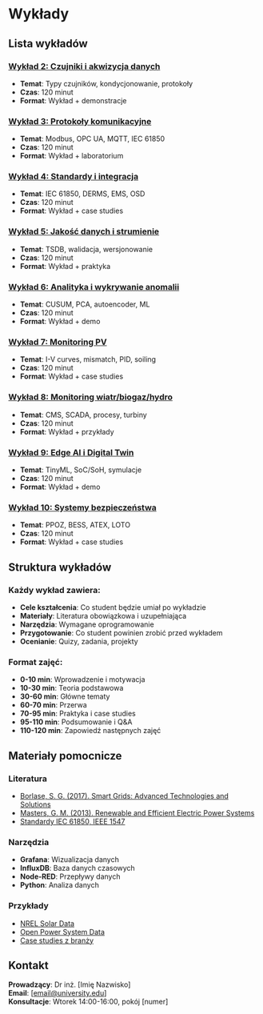 # Wykłady

## Lista wykładów

### [Wykład 2: Czujniki i akwizycja danych](./wyklad-02-czujniki-akwizycja/)
- **Temat**: Typy czujników, kondycjonowanie, protokoły
- **Czas**: 120 minut
- **Format**: Wykład + demonstracje

### [Wykład 3: Protokoły komunikacyjne](./wyklad-03-protokoly/)
- **Temat**: Modbus, OPC UA, MQTT, IEC 61850
- **Czas**: 120 minut
- **Format**: Wykład + laboratorium

### [Wykład 4: Standardy i integracja](./wyklad-04-standardy-integracja/)
- **Temat**: IEC 61850, DERMS, EMS, OSD
- **Czas**: 120 minut
- **Format**: Wykład + case studies

### [Wykład 5: Jakość danych i strumienie](./wyklad-05-jakosc-danych-strumienie/)
- **Temat**: TSDB, walidacja, wersjonowanie
- **Czas**: 120 minut
- **Format**: Wykład + praktyka

### [Wykład 6: Analityka i wykrywanie anomalii](./wyklad-06-analityka-anomalie/)
- **Temat**: CUSUM, PCA, autoencoder, ML
- **Czas**: 120 minut
- **Format**: Wykład + demo

### [Wykład 7: Monitoring PV](./wyklad-07-monitoring-pv/)
- **Temat**: I-V curves, mismatch, PID, soiling
- **Czas**: 120 minut
- **Format**: Wykład + case studies

### [Wykład 8: Monitoring wiatr/biogaz/hydro](./wyklad-08-monitoring-wiatr-biogaz-hydro/)
- **Temat**: CMS, SCADA, procesy, turbiny
- **Czas**: 120 minut
- **Format**: Wykład + przykłady

### [Wykład 9: Edge AI i Digital Twin](./wyklad-09-edge-ai-digital-twin/)
- **Temat**: TinyML, SoC/SoH, symulacje
- **Czas**: 120 minut
- **Format**: Wykład + demo

### [Wykład 10: Systemy bezpieczeństwa](./wyklad-10-systemy-bezpieczenstwa/)
- **Temat**: PPOZ, BESS, ATEX, LOTO
- **Czas**: 120 minut
- **Format**: Wykład + case studies

## Struktura wykładów

### Każdy wykład zawiera:
- **Cele kształcenia**: Co student będzie umiał po wykładzie
- **Materiały**: Literatura obowiązkowa i uzupełniająca
- **Narzędzia**: Wymagane oprogramowanie
- **Przygotowanie**: Co student powinien zrobić przed wykładem
- **Ocenianie**: Quizy, zadania, projekty

### Format zajęć:
- **0-10 min**: Wprowadzenie i motywacja
- **10-30 min**: Teoria podstawowa
- **30-60 min**: Główne tematy
- **60-70 min**: Przerwa
- **70-95 min**: Praktyka i case studies
- **95-110 min**: Podsumowanie i Q&A
- **110-120 min**: Zapowiedź następnych zajęć

## Materiały pomocnicze

### Literatura
- [Borlase, S. G. (2017). Smart Grids: Advanced Technologies and Solutions](../literatura/)
- [Masters, G. M. (2013). Renewable and Efficient Electric Power Systems](../literatura/)
- [Standardy IEC 61850, IEEE 1547](../literatura/)

### Narzędzia
- **Grafana**: Wizualizacja danych
- **InfluxDB**: Baza danych czasowych
- **Node-RED**: Przepływy danych
- **Python**: Analiza danych

### Przykłady
- [NREL Solar Data](https://www.nrel.gov/grid/solar-power-data.html)
- [Open Power System Data](https://open-power-system-data.org/)
- [Case studies z branży](../literatura/)

## Kontakt

**Prowadzący**: Dr inż. [Imię Nazwisko]  
**Email**: [email@university.edu]  
**Konsultacje**: Wtorek 14:00-16:00, pokój [numer]